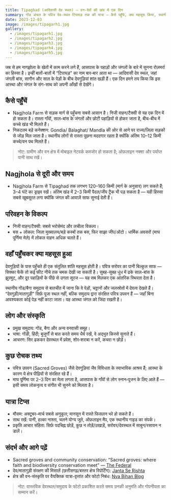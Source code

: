 ```yaml
---
title: Tipaghad (आदिवासी देव स्थल) — वन-देवों की छांव में एक दिन
summary: गोंड अंचल के पवित्र देव-स्थल टिपाघड़ तक की यात्रा — कैसे पहुँचे, क्या महसूस किया, स्थानीय लोग, दूरी और कुछ भरोसेमंद संदर्भ।
date: 2023-12-03
image: /images/tipagarh1.jpg
gallery:
  - /images/tipagarh1.jpg
  - /images/tipagarh2.jpg
  - /images/tipagarh3.jpg
  - /images/tipagarh4.jpg
  - /images/tipagarh5.jpg
---
```


जब से हम नागझोला के खेतों में काम करने लगे हैं, आसपास के पहाड़ों और जंगलों के बारे में सुनना रोज़मर्रा का हिस्सा है। इन्हीं बातों-बातों में “टिपाघड़” का नाम बार‑बार आता था — आदिवासी देव स्थल, जहां जंगली बांस, सागौन और साल के पेड़ों के बीच देवगुड़ियां शांत खड़ी हैं। एक दिन हमने तय किया कि इस आस्था और जंगल के संग-साथ को अपनी आँखों से देखेंगे।

## कैसे पहुँचें

- Nagjhola Farm से सड़क मार्ग से पहुँचना सबसे आसान है। निजी वाहन/टैक्सी से यह एक दिन में हो सकता है। रास्ता गाँवों, साल-बांस के जंगलों और छोटी पहाड़ियों से होकर जाता है, बीच-बीच में कच्चे खंड भी मिलते हैं।
- निकटतम बड़े कनेक्शन: Gondia/ Balaghat/ Mandla की ओर से आने पर राज्य/ज़िला सड़कों से जोड़ मिल जाता है। स्थानीय लोगों से रास्ता पूछना मददगार रहता है क्योंकि अंतिम 10–12 किमी कच्चे/वन पथ मिलते हैं।

> नोट: ग्रामीण और वन क्षेत्र में मोबाइल नेटवर्क कमजोर हो सकता है; ऑफ़लाइन नक्शा और पर्याप्त पानी साथ रखें।

## Nagjhola से दूरी और समय

- Nagjhola Farm से Tipaghad तक लगभग 120–160 किमी (मार्ग के अनुसार) लग सकते हैं; 3–4 घंटे का ड्राइव रखें। अंतिम खंड में 2–3 किमी पैदल/जीप ट्रैक भी पड़ सकता है — यही हिस्सा सबसे खूबसूरत लगा क्योंकि जंगल की आवाज़ें साफ सुनाई देती हैं।

## परिवहन के विकल्प

- निजी वाहन/टैक्सी: सबसे भरोसेमंद और लचीला विकल्प।
- बस + लोकल: जिला मुख्यालय/बड़े कस्बों तक बस, फिर साझा जीप/ऑटो। धार्मिक अवसरों (माघ पूर्णिमा मेले) में लोकल वाहन अधिक चलते हैं।

## वहाँ पहुँचकर क्या महसूस हुआ

देवगुड़ियों के पास पहुँचते ही एक संतुलित शांति महसूस होती है। पवित्र सरोवर का पानी बिल्कुल साफ — सिक्का फेंकें तो कई फीट नीचे तक चमक देखी जा सकती है। सुबह-सुबह धुंध में ढके साल-बांस के झुरमुट, और दूर पहाड़ियों के पीछे से उगता सूरज — यह सब मिलकर एक आंतरिक स्थिरता देता है।

स्थानीय गोंड/बैगा समुदाय से बातचीत में जाना कि वे पेड़ों, चट्टानों और जलस्रोतों में देवत्व देखते हैं। “देवगुड़ी/मातागुड़ी” सिर्फ़ पूजा स्थल नहीं, बल्कि समुदाय द्वारा संरक्षित पवित्र उपवन हैं — जहाँ बिना आवश्यकता कोई पेड़ नहीं काटा जाता। यह आस्था जंगल को जिंदा रखती है।

## लोग और संस्कृति

- प्रमुख समुदाय: गोंड, बैगा और अन्य वनवासी समूह।
- भाषा: गोंडी, हिंदी; बुजुर्गों से बात करते समय धैर्य रखें, वे अद्भुत किस्से सुनाते हैं।
- आचरण: सिर ढककर देवस्थल में प्रवेश, शोर‑शराबा न करें, कचरा न छोड़ें।

## कुछ रोचक तथ्य

- पवित्र उपवन (Sacred Groves) जैसे देवगुड़ियां जैव विविधता के स्वाभाविक आश्रय हैं; आस्था के कारण ये क्षेत्र पीढ़ियों से संरक्षित रहे हैं।
- माघ पूर्णिमा पर 2–3 दिन का मेला लगता है, आसपास के गाँवों से लोग स्नान‑पूजन के लिए आते हैं — इसी समय लोकनृत्य व संगीत भी सुनने को मिलता है।

## यात्रा टिप्स

- मौसम: अक्टूबर–मार्च सबसे अनुकूल; मानसून में रास्ते फिसलन भरे हो सकते हैं।
- साथ रखें: पानी, हल्का नाश्ता, चलने योग्य जूते, ऑफ़लाइन मैप, एक स्थानीय गाइड का संपर्क।
- प्रकृति आचार संहिता: सिर्फ़ पदचिह्न छोड़ें, कुछ न तोड़ें/उखाड़ें, सरोवर/देवस्थल में साबुन/रसायन न डालें।

## संदर्भ और आगे पढ़ें

- Sacred groves and community conservation: “Sacred groves: where faith and biodiversity conservation meet” — [The Federal](https://desh.thefederal.com/india/sacred-groves-where-faith-and-biodiversity-conservation-meet-199486)
- देव/मातागुड़ी संरक्षण की मिसालें (छत्तीसगढ़/बस्तर क्षेत्र रिपोर्टिंग): [Janta Se Rishta](https://jantaserishta.com/cg-dpr/6466-acres-of-revenue-land-preserved-as-dev-mataguri-2886383)
- क्षेत्र की वन-संस्कृति पर वैयक्तिक यात्रा-वृत्तांत और फोटो निबंध: [Nva Bihan Blog](https://nvabihan.blogspot.com/2013/08/blog-post_25.html)

> नोट: वास्तविक देवस्थल/समुदाय के फोटो प्रकाशित करते समय उनकी अनुमति और गोपनीयता का सम्मान करें।


